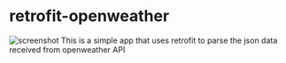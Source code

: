 # retrofit-openweather
![screenshot](https://github.com/rohitsthaa/retrofit-openweather/retrofit.png)
This is a simple app that uses retrofit to parse the json data received from openweather API 
